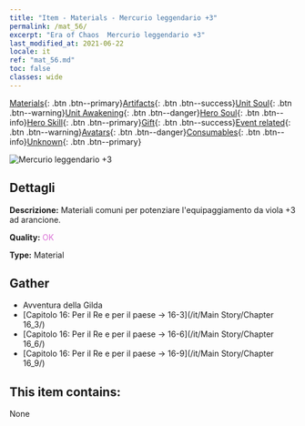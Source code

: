 ```yaml
---
title: "Item - Materials - Mercurio leggendario +3"
permalink: /mat_56/
excerpt: "Era of Chaos  Mercurio leggendario +3"
last_modified_at: 2021-06-22
locale: it
ref: "mat_56.md"
toc: false
classes: wide
---
```

 [Materials](/ItemsIT/){: .btn .btn--primary}[Artifacts](/ItemsIT/Artifacts/){: .btn .btn--success}[Unit Soul](/ItemsIT/UnitSoul/){: .btn .btn--warning}[Unit Awakening](/ItemsIT/UnitAwakening/){: .btn .btn--danger}[Hero Soul](/ItemsIT/HeroSoul/){: .btn .btn--info}[Hero Skill](/ItemsIT/HeroSkill/){: .btn .btn--primary}[Gift](/ItemsIT/Gift/){: .btn .btn--success}[Event related](/ItemsIT/Events/){: .btn .btn--warning}[Avatars](/ItemsIT/Avatars/){: .btn .btn--danger}[Consumables](/ItemsIT/Consumables/){: .btn .btn--info}[Unknown](/ItemsIT/Unknown/){: .btn .btn--primary}

 ![Mercurio leggendario +3](/images/t/i_cailiao_shuiyin2.png)

## Dettagli
 **Descrizione:** Materiali comuni per potenziare l'equipaggiamento da viola +3 ad arancione.

 **Quality:** <span style="color: #DA70D6">OK</span>

 **Type:** Material

## Gather

*    Avventura della Gilda 
*    [Capitolo 16: Per il Re e per il paese -> 16-3](/it/Main Story/Chapter 16_3/) 
*    [Capitolo 16: Per il Re e per il paese -> 16-6](/it/Main Story/Chapter 16_6/) 
*    [Capitolo 16: Per il Re e per il paese -> 16-9](/it/Main Story/Chapter 16_9/) 

## This item contains:

  None

